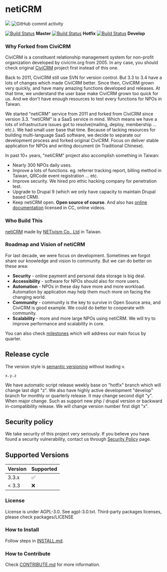 netiCRM 
==============

<img src="https://img.shields.io/github/last-commit/NETivism/netiCRM">
<img alt="GitHub commit activity" src="https://img.shields.io/github/commit-activity/m/NETivism/netiCRM"> 

[![Build Status](https://github.com/NETivism/netiCRM/actions/workflows/ci.yml/badge.svg?branch=master)](https://github.com/NETivism/netiCRM/actions?query=branch%3Amaster+) **Master**
[![Build Status](https://github.com/NETivism/netiCRM/actions/workflows/ci.yml/badge.svg?branch=hotfix)](https://github.com/NETivism/netiCRM/actions?query=branch%3Ahotfix) **Hotfix**
[![Build Status](https://github.com/NETivism/netiCRM/actions/workflows/ci.yml/badge.svg?branch=develop)](https://github.com/NETivism/netiCRM/actions?query=branch%3Adevelop++) **Develop**

### Why Forked from CiviCRM
CiviCRM is a constituent relationship management system for non-profit organization developed by civicrm.org from 2005. In any case, you should check original [CiviCRM](http://civicrm.org) project first instead of this one.

Back to 2011, CiviCRM still use SVN for version control. But 3.3 to 3.4 have a lots of changes which made CiviCRM better. Since then, CiviCRM grown very quickly, and have many amazing functions developed and releases. At that time, we understand the user base make CiviCRM grown too quick for us. And we don't have enough resources to test every functions for NPOs in Taiwan.

We started "netiCRM" service from 2011 and forked from CiviCRM since version 3.3. "netiCRM" is a SaaS service in mind. Which means we have a lots of infrastructure issues got to resolve(mailing, deploy, membership ... etc.). We had small user base that time. Because of lacking resources for building multi-language SaaS software, we decide to separate our development process and forked original CiviCRM. Focus on deliver stable application for NPOs and writing document (in Traditional Chinese).

In past 10+ years, "netiCRM" project also accomplish something in Taiwan:
- Nearly 300 NPOs daily uses.
- Improve a lots of functions. eg. referrer tracking report, billing method in Taiwan, QRCode event registration ... etc.
- Improve security. We hired pro ethic hacking company for penetration test.
- Upgrade to Drupal 9 (which we only have capacity to maintain Drupal based CRM).
- Keep netiCRM open. **Open source of course**. And also has [online documentation](https://neticrm.tw/online-learning) licensed in CC, online videos.

### Who Build This
[netiCRM](https://neticrm.tw) made by [NETivism Co., Ltd](https://netivism.com.tw) in Taiwan.

### Roadmap and Vision of netiCRM
For last decade, we were focus on development. Sometimes we forgot share our knowledge and vision to community. But we can do better on these area:
- **Security** - online payment and personal data storage is big deal.
- **Accessibility** - software for NPOs should also for more users.
- **Automation** - NPOs in these day have more and more workload. Automation by application may help them much more on facing the changing world.
- **Community** - community is the key to survive in Open Source area, and CiviCRM is good example. We could do better to cooperate with community.
- **Scalability** - more and more large NPOs using netiCRM. We will try to improve performance and scalability in core.

You can also check [milestones](https://github.com/NETivism/netiCRM/milestones) which will address our main focus by quarter.

## Release cycle

The version style is [semantic versioning](https://en.wikipedia.org/wiki/Software_versioning#Semantic_versioning) without leading v.
```
x.y.z
```

We have automatic script release weekly base on "hotfix" branch which will change last digit "z".
We also have highly active development "develop" branch for monthly or quarterly release. It may change second digit "y".
When major change. Such as support new php / drupal version or backward in-compatibility release. We will change version number first digit "x".

## Security policy

We take security of this project very seriously. If you believe you have found a security vulnerability, contact us through [Security Policy](https://github.com/netivism/netiCRM/security/policy) page.

## Supported Versions

| Version | Supported          |
| ------- | ------------------ |
| 3.3.x   | :white_check_mark: |
| < 3.3   | :x:                |

### License

License is under AGPL-3.0. See agpl-3.0.txt.
Third-party packages licenses, please check packages/LICENSE

### How to Install

Follow steps in [INSTALL.md](./INSTALL.md).

### How to Contribute

Check [CONTRIBUTE.md](./CONTRIBUTE.md) for more information.